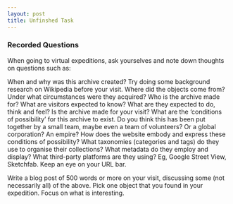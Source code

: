 ```yaml
---
layout: post
title: Unfinshed Task
---
```


### Recorded Questions
When going to virtual expeditions, ask yourselves and note down thoughts on questions such as:

When and why was this archive created? Try doing some background research on Wikipedia before your visit.
Where did the objects come from? Under what circumstances were they acquired?
Who is the archive made for? What are visitors expected to know? What are they expected to do, think and feel? Is the archive made for your visit?
What are the ‘conditions of possibility’ for this archive to exist. Do you think this has been put together by a small team, maybe even a team of volunteers? Or a global corporation? An empire? How does the website embody and express these conditions of possibility?
What taxonomies (categories and tags) do they use to organise their collections?
What metadata do they employ and display?
What third-party platforms are they using? Eg, Google Street View, Sketchfab. Keep an eye on your URL bar.

Write a blog post of 500 words or more on your visit, discussing some (not necessarily all) of the above. Pick one object that you found in your expedition. Focus on what is interesting.
